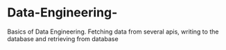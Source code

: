 # Data-Engineering-
Basics of Data Engineering.  Fetching data from several apis, writing to the database and retrieving from database
